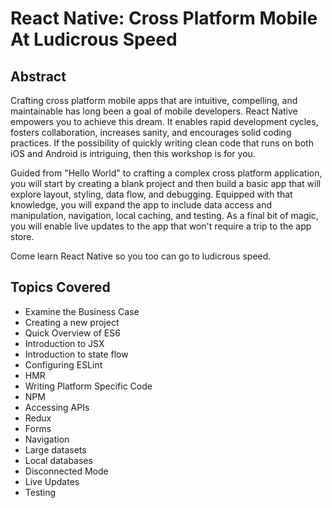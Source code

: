# React Native: Cross Platform Mobile At Ludicrous Speed
## Abstract
Crafting cross platform mobile apps that are intuitive, compelling, and maintainable has long been a goal of mobile developers. React Native empowers you to achieve this dream. It enables rapid development cycles, fosters collaboration, increases sanity, and encourages solid coding practices. If the possibility of quickly writing clean code that runs on both iOS and Android is intriguing, then this workshop is for you.

Guided from "Hello World" to crafting a complex cross platform application, you will start by creating a blank project and then build a basic app that will explore layout, styling, data flow, and debugging. Equipped with that knowledge, you will expand the app to include data access and manipulation, navigation, local caching, and testing. As a final bit of magic, you will enable live updates to the app that won't require a trip to the app store.

Come learn React Native so you too can go to ludicrous speed.

## Topics Covered
* Examine the Business Case
* Creating a new project
* Quick Overview of ES6
* Introduction to JSX
* Introduction to state flow
* Configuring ESLint
* HMR
* Writing Platform Specific Code
* NPM
* Accessing APIs
* Redux
* Forms
* Navigation
* Large datasets
* Local databases
* Disconnected Mode
* Live Updates
* Testing
